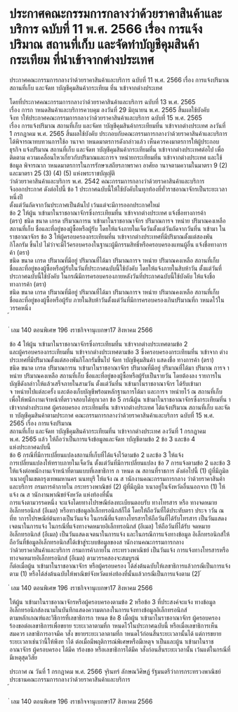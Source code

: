 
# ประกาศคณะกรรมการกลางว่าด้วยราคาสินค้าและบริการ ฉบับที่ 11 พ.ศ. 2566 เรื่อง การแจ้งปริมาณ สถานที่เก็บ และจัดทำบัญชีคุมสินค้ากระเทียม ที่นำเข้าจากต่างประเทศ
      
      

      
      

ประกาศคณะกรรมการกลางว่าด้วยราคาสินค้าและบริการ 
ฉบับที่  11  พ.ศ.  2566 
เรื่อง  การแจ้งปริมาณ  สถานที่เก็บ  และจัดท าบัญชีคุมสินค้ากระเทียม 
ที่น าเข้าจากต่างประเทศ 
 
 
โดยที่ประกาศคณะกรรมการกลางว่าด้วยราคาสินค้าและบริการ  ฉบับที่  13  พ.ศ.  2565  
เรื่อง  การก าหนดสินค้าและบริการควบคุม  ลงวันที่  29  มิถุนายน  พ.ศ.  2565  สิ้นผลใช้บังคับ   
จึงท าให้ประกาศคณะกรรมการกลางว่าด้วยราคาสินค้าและบริการ  ฉบับที่  15  พ.ศ.  2565   
เรื่อง  การแจ้งปริมาณ  สถานที่เก็บ  และจัดท าบัญชีคุมสินค้ากระเทียมที่น าเข้าจากต่างประเทศ  ลงวันที่  
1  กรกฎาคม  พ.ศ.  2565  สิ้นผลใช้บังคับ  ประกอบกับคณะกรรมการกลางว่าด้วยราคาสินค้าและบริการ  
ได้พิจารณาทบทวนการใช้อ านาจก าหนดมาตรการดังกล่าวแล้ว  เห็นควรคงมาตรการให้ผู้ประกอบธุรกิจ
แจ้งปริมาณ  สถานที่เก็บ  และจัดท าบัญชีคุมสินค้ากระเทียมที่น าเข้าจากต่างประเทศต่อไป  เพื่อติดตาม
ความเคลื่อนไหวเกี่ยวกับปริมาณและการจ าหน่ายกระเทียมที่น าเข้าจากต่างประเทศ  และใช้ข้อมูล
พิจารณาก าหนดมาตรการในการรักษาเสถียรภาพราคา 
อาศัยอ านาจตามความในมาตรา  9  (2)  และมาตรา  25  (3)  (4)  (5)  แห่งพระราชบัญญัติ  
ว่าด้วยราคาสินค้าและบริการ  พ.ศ.  2542  คณะกรรมการกลางว่าด้วยราคาสินค้าและบริการ   
จึงออกประกาศ  ดังต่อไปนี้ 
ข้อ 1 ประกาศฉบับนี้ให้ใช้บังคับในทุกท้องที่ทั่วราชอาณาจักรเป็นระยะเวลาหนึ่งปี   
ตั้งแต่วันถัดจากวันประกาศเป็นต้นไป  เว้นแต่จะมีการออกประกาศใหม่   
ข้อ 2 ให้ผู้น าเข้ามาในราชอาณาจักรซึ่งกระเทียมที่น าเข้าจากต่างประเทศ  แจ้งชื่อทางการค้า  
(ตรา)  ชนิด  ขนาด  เกรด  ปริมาณการน าเข้ามาในราชอาณาจักร  ปริมาณการจ าหน่าย  ปริมาณคงเหลือ  
สถานที่เก็บ  ชื่อและที่อยู่ของผู้ซื้อหรือผู้รับ  โดยให้แจ้งภายในเจ็ดวันตั้งแต่วันถัดจากวันที่น าเข้ามา 
ในราชอาณาจักร 
ข้อ 3 ให้ผู้ครอบครองกระเทียมที่น าเข้าจากต่างประเทศที่มีปริมาณตั้งแต่สองพันกิโลกรัม 
ขึ้นไป  ไม่ว่าจะมีไว้ครอบครองในฐานะผู้มีกรรมสิทธิ์หรือครอบครองแทนผู้อื่น  แจ้งชื่อทางการค้า  (ตรา)  
ชนิด  ขนาด  เกรด  ปริมาณที่มีอยู่  ปริมาณที่ได้มา  ปริมาณการจ าหน่าย  ปริมาณคงเหลือ  สถานที่เก็บ  
ชื่อและที่อยู่ของผู้ซื้อหรือผู้รับในวันที่ประกาศฉบับนี้ใช้บังคับ  โดยให้แจ้งภายในสิบห้าวัน  ตั้งแต่วันที่
ประกาศฉบับนี้ใช้บังคับ 
ในกรณีมีการครอบครองภายหลังวันที่ประกาศฉบับนี้ใช้บังคับ  ให้แจ้งชื่อทางการค้า  (ตรา)   
ชนิด  ขนาด  เกรด  ปริมาณที่มีอยู่  ปริมาณที่ได้มา  ปริมาณการจ าหน่าย  ปริมาณคงเหลือ  สถานที่เก็บ  
ชื่อและที่อยู่ของผู้ซื้อหรือผู้รับ  ภายในสิบห้าวันตั้งแต่วันที่มีการครอบครองเกินปริมาณที่ก าหนดไว้ใน
วรรคหนึ่ง   
้
 
่
เลม   140   ตอนพิเศษ   196    งราชกิจจานุเบกษา17   สิงหาคม   2566

ข้อ 4 ให้ผู้น าเข้ามาในราชอาณาจักรซึ่งกระเทียมที่น าเข้าจากต่างประเทศตามข้อ  2   
และผู้ครอบครองกระเทียมที่น าเข้าจากต่างประเทศตามข้อ  3  ซึ่งครอบครองกระเทียมที่น าเข้าจาก 
ต่างประเทศที่มีปริมาณตั้งแต่สองพันกิโลกรัมขึ้นไป  จัดท าบัญชีคุมสินค้า  แสดงชื่อ  ทางการค้า  (ตรา)  
ชนิด  ขนาด  เกรด  ปริมาณการน าเข้ามาในราชอาณาจักร  ปริมาณที่มีอยู่  ปริมาณที่ได้มา  ปริมาณ 
การจ าหน่าย  ปริมาณคงเหลือ  สถานที่เก็บ  ชื่อและที่อยู่ของผู้ซื้อหรือผู้รับเป็นรายวัน  โดยต้องลง 
รายการในบัญชีดังกล่าวให้แล้วเสร็จภายในสามวัน  ตั้งแต่วันที่น าเข้ามาในราชอาณาจักร  ได้รับเข้ามา  
จ าหน่ายไปแต่ละครั้ง  และต้องเก็บบัญชีพร้อมหลักฐานการได้มา  และการจ าหน่ายไว้  ณ  สถานที่เก็บ  
เพื่อให้พนักงานเจ้าหน้าที่ตรวจสอบได้ทุกเวลา 
ข้อ 5 กรณีผู้น าเข้ามาในราชอาณาจักรซึ่งกระเทียมที่น าเข้าจากต่างประเทศ  ผู้ครอบครอง 
กระเทียมที่น าเข้าจากต่างประเทศ  ได้แจ้งปริมาณ  สถานที่เก็บ  และจัดท าบัญชีคุมสินค้าตามประกาศ 
คณะกรรมการกลางว่าด้วยราคาสินค้าและบริการ  ฉบับที่  15  พ.ศ.  2565  เรื่อง  การแจ้งปริมาณ  
สถานที่เก็บ  และจัดท าบัญชีคุมสินค้ากระเทียมที่น าเข้าจากต่างประเทศ  ลงวันที่  1  กรกฎาคม   
พ.ศ.  2565  แล้ว  ให้ถือว่าเป็นการแจ้งข้อมูลและจัดท าบัญชีตามข้อ  2  ข้อ  3  และข้อ  4   
แห่งประกาศฉบับนี้   
ข้อ 6 กรณีที่มีการเปลี่ยนแปลงสถานที่เก็บที่ได้แจ้งไว้ตามข้อ  2  และข้อ  3  ให้แจ้ง   
การเปลี่ยนแปลงให้ทราบภายในเจ็ดวัน  ตั้งแต่วันที่มีการเปลี่ยนแปลง 
ข้อ 7 การแจ้งตามข้อ  2  และข้อ  3  ให้แจ้งต่อพนักงานเจ้าหน้าที่ตามแบบที่เลขาธิการ
ก าหนด  ณ  สถานที่ราชการ  ดังต่อไปนี้ 
(1) ผู้ที่มีภูมิล าเนาอยู่ในเขตกรุงเทพมหานคร  นนทบุรี  ให้แจ้ง  ณ  ส านักงานคณะกรรมการกลาง 
ว่าด้วยราคาสินค้าและบริการ  กรมการค้าภายใน  กระทรวงพาณิชย์ 
(2) ผู้ที่มีภูมิล าเนาอยู่ในจังหวัดอื่นนอกจาก  (1)  ให้แจ้ง  ณ  ส านักงานพาณิชย์จังหวัด 
แห่งท้องที่นั้น   
การแจ้งตามวรรคหนึ่ง  จะแจ้งโดยทางไปรษณีย์ลงทะเบียนตอบรับ  ทางโทรสาร  หรือ 
ทางจดหมายอิเล็กทรอนิกส์  (อีเมล)  หรือทางข้อมูลอิเล็กทรอนิกส์ก็ได้  โดยให้ถือวันที่ได้ประทับตรา
ประจ าวัน  ณ  ที่ท าการไปรษณีย์ต้นทางเป็นวันแจ้ง  ในกรณีที่แจ้งทางโทรสารให้ถือวันที่ได้รับโทรสาร
เป็นวันแสดงเจตนาในการแจ้ง  ในกรณีที่แจ้งทางจดหมายอิเล็กทรอนิกส์  (อีเมล)  ให้ถือวันที่ได้รับ
จดหมายอิเล็กทรอนิกส์  (อีเมล)  เป็นวันแสดงเจตนาในการแจ้ง  และในกรณีการแจ้งทางข้อมูล
อิเล็กทรอนิกส์ให้ถือวันที่ข้อมูลอิเล็กทรอนิกส์ได้เข้าสู่ระบบข้อมูลของส านักงานคณะกรรมการกลาง   
ว่าด้วยราคาสินค้าและบริการ  กรมการค้าภายใน  กระทรวงพาณิชย์  เป็นวันแจ้ง 
การแจ้งทางโทรสารหรือทางจดหมายอิเล็กทรอนิกส์  (อีเมล)  ตามวรรคสองจะสมบูรณ์   
ก็ต่อเมื่อผู้น าเข้ามาในราชอาณาจักร  หรือผู้ครอบครอง  ได้ส่งต้นฉบับให้เลขาธิการแล้วกรณีเป็นการแจ้ง
ตาม  (1)  หรือได้ส่งต้นฉบับให้พาณิชย์จังหวัดแห่งท้องที่นั้นแล้วกรณีเป็นการแจ้งตาม  (2) 
้
 
่
เลม   140   ตอนพิเศษ   196    งราชกิจจานุเบกษา17   สิงหาคม   2566

ให้ผู้น าเข้ามาในราชอาณาจักรหรือผู้ครอบครองตามข้อ  2  หรือข้อ  3  ที่ประสงค์จะแจ้ง 
ทางข้อมูลอิเล็กทรอนิกส์ลงนามในบันทึกแสดงความตกลงในการแจ้งทางข้อมูลอิเล็กทรอนิกส์   
ตามหลักเกณฑ์และวิธีการที่เลขาธิการก าหนด 
ข้อ 8 เมื่อผู้น าเข้ามาในราชอาณาจักร  ผู้ครอบครอง  ร้องขอต่อเลขาธิการเพื่อขยาย 
ระยะเวลาตามที่ก าหนดไว้ในประกาศฉบับนี้  หรือเมื่อเลขาธิการเห็นสมควร  เลขาธิการอาจมีค าสั่ง 
ขยายระยะเวลาตามที่ก าหนดไว้ก่อนสิ้นระยะเวลานั้นได้  แต่การขยายระยะเวลาเช่นว่านี้ให้พึงท าได้ 
ต่อเมื่อมีพฤติการณ์พิเศษหรือมีเหตุจ าเป็นและผู้น าเข้ามาในราชอาณาจักร  ผู้ครอบครอง  ได้มีค าร้องขอ
หรือเลขาธิการได้มีค าสั่งก่อนสิ้นระยะเวลานั้น  เว้นแต่ในกรณีที่มีเหตุสุดวิสัย 
 
ประกาศ  ณ  วันที่  1  กรกฎาคม  พ.ศ.  2566 
จุรินทร์  ลักษณวิศิษฏ์ 
รัฐมนตรีว่าการกระทรวงพาณิชย์   
ประธานคณะกรรมการกลางว่าด้วยราคาสินค้าและบริการ   
้
 
่
เลม   140   ตอนพิเศษ   196    งราชกิจจานุเบกษา17   สิงหาคม   2566